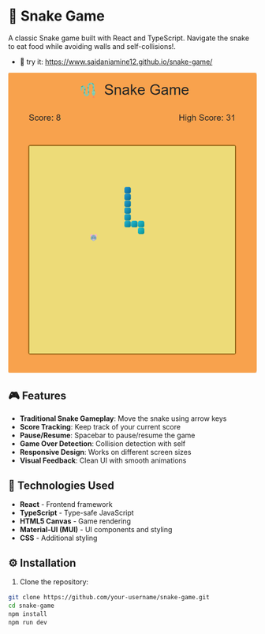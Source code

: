 # 🐍 Snake Game

A classic Snake game built with React  and TypeScript. Navigate the snake to eat food while avoiding walls and self-collisions!.
- 🎲 try it: https://www.saidaniamine12.github.io/snake-game/

![Snake Game Screenshot](game-screenshots/snake-gameplay.png)

## 🎮 Features

- **Traditional Snake Gameplay**: Move the snake using arrow keys
- **Score Tracking**: Keep track of your current score
- **Pause/Resume**: Spacebar to pause/resume the game
- **Game Over Detection**: Collision detection with  self
- **Responsive Design**: Works on different screen sizes
- **Visual Feedback**: Clean UI with smooth animations

## 🚀 Technologies Used

- **React** - Frontend framework
- **TypeScript** - Type-safe JavaScript
- **HTML5 Canvas** - Game rendering
- **Material-UI (MUI)** - UI components and styling
- **CSS** - Additional styling

## ⚙️ Installation

1. Clone the repository:
```bash
git clone https://github.com/your-username/snake-game.git
cd snake-game
npm install
npm run dev

